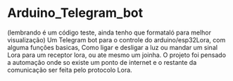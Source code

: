 # Arduino_Telegram_bot
(lembrando é um código teste, ainda tenho que formataló para melhor visualização)
Um Telegram bot para o  controle do arduino/esp32Lora, com alguma funções basicas, Como ligar e desligar a luz ou mandar um sinal Lora para um receptor lora, ou ate mesmo um joinha. O projeto foi pensado a automação onde so existe um ponto de internet e o restante da comunicação ser feita pelo protocolo Lora.
